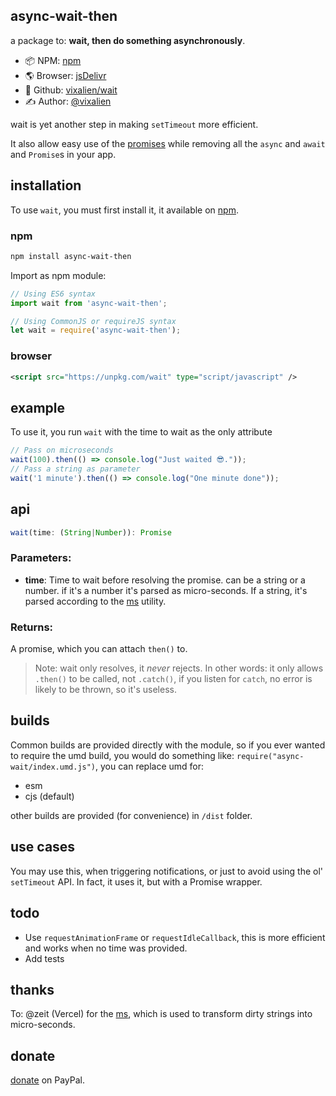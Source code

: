 async-wait-then
----

a package to: **wait, then do something asynchronously**.

- 📦 NPM: [npm][]
- 🌎 Browser: [jsDelivr](https://cdn.jsdelivr.net/npm/async-wait-then)
- 📂 Github: [vixalien/wait](https://www.github.com/vixalien/wait)
- ✍ Author: [@vixalien](https://www.github.com/vixalien)

wait is yet another step in making `setTimeout` more efficient.

It also allow easy use of the [promises][] while removing all the `async` and `await` and `Promise`s in your app.

## installation

To use `wait`, you must first install it, it available on [npm][].

### npm

```bash
npm install async-wait-then
```

Import as npm module:

```js
// Using ES6 syntax
import wait from 'async-wait-then';

// Using CommonJS or requireJS syntax
let wait = require('async-wait-then');
```

### browser

```xml
<script src="https://unpkg.com/wait" type="script/javascript" />
```

## example

To use it, you run `wait` with the time to wait as the only attribute

```js
// Pass on microseconds
wait(100).then(() => console.log("Just waited 😎."));
// Pass a string as parameter
wait('1 minute').then(() => console.log("One minute done"));
```

## api

```js
wait(time: (String|Number)): Promise
```

### Parameters:

- **time**: Time to wait before resolving the promise. can be a string or a number. if it's a number it's parsed as micro-seconds. If a string, it's parsed according to the [ms][] utility.

### Returns: 

A promise, which you can attach `then()` to. 

> Note: wait only resolves, it _never_ rejects. In other words: it only allows `.then()` to be called, not `.catch()`, if you listen for `catch`, no error is likely to be thrown, so it's useless.

## builds

Common builds are provided directly with the module, so if you ever wanted to require the umd build, you would do something like: `require("async-wait/index.umd.js")`, you can replace umd for:

- esm
- cjs (default)

other builds are provided (for convenience) in `/dist` folder.

## use cases

You may use this, when triggering notifications, or just to avoid using the ol' `setTimeout` API. In fact, it uses it, but with a Promise wrapper.

## todo

- Use `requestAnimationFrame` or `requestIdleCallback`, this is more efficient and works when no time was provided.
- Add tests

## thanks

To: @zeit (Vercel) for the [ms][], which is used to transform dirty strings into micro-seconds.

## donate

[donate][] on PayPal.

[donate]: https://www.paypal.com/donate/?cmd=_s-xclick&hosted_button_id=DTV2TLWFUNHY8&source=url
[ms]: https://github.com/zeit/ms
[npm]: https://https://www.npmjs.com/package/wait
[promises]: https://developer.mozilla.org/en-US/docs/Web/JavaScript/Guide/Using_promises#Creating_a_Promise_around_an_old_callback_API
